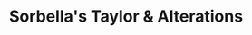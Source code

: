 ---
title: "Sorbella's Taylor & Alterations"
url: /saint-louis-park/sorbellas-taylor-und-alterations/
shop: Schneiderei
---